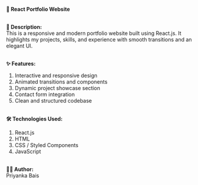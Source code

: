 <b>🚀 React Portfolio Website</b><br><br>

<b>📖 Description:</b><br>
This is a responsive and modern portfolio website built using React.js. It highlights my projects, skills, and experience with smooth transitions and an elegant UI.<br><br>

<b>✨ Features:</b><br>
1. Interactive and responsive design<br>
2.  Animated transitions and components<br>
3. Dynamic project showcase section<br>
4. Contact form integration<br>
5.  Clean and structured codebase<br><br>

<b>🛠️ Technologies Used:</b><br>
1. React.js<br>
2.  HTML<br>
3. CSS / Styled Components<br>
4.  JavaScript<br><br>

<b>👩‍💻 Author:</b><br>
Priyanka Bais<br><br>
